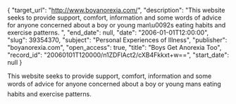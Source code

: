 {
  "target_url": "http://www.boyanorexia.com/", 
  "description": "This website seeks to provide support, comfort, information and some words of advice for anyone concerned about a boy or young man\u0092s eating habits and exercise patterns. ", 
  "end_date": null, 
  "date": "2006-01-01T12:00:00", 
  "slug": 39354370, 
  "subject": "Personal Experiences of Illness", 
  "publisher": "boyanorexia.com", 
  "open_access": true, 
  "title": "Boys Get Anorexia Too", 
  "record_id": "20060101T120000/n1ZDFlAct2/cXB4Fkkxt+w==", 
  "start_date": null
}

This website seeks to provide support, comfort, information and some words of advice for anyone concerned about a boy or young mans eating habits and exercise patterns. 